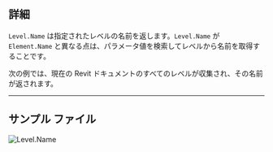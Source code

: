 ## 詳細
`Level.Name` は指定されたレベルの名前を返します。`Level.Name` が `Element.Name` と異なる点は、パラメータ値を検索してレベルから名前を取得することです。

次の例では、現在の Revit ドキュメントのすべてのレベルが収集され、その名前が返されます。
___
## サンプル ファイル

![Level.Name](./Revit.Elements.Level.Name_img.jpg)
